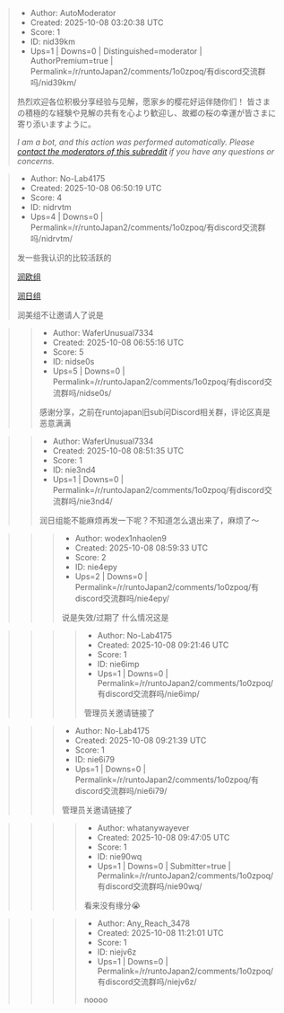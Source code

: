 > - Author: AutoModerator
> - Created: 2025-10-08 03:20:38 UTC
> - Score: 1
> - ID: nid39km
> - Ups=1 | Downs=0 | Distinguished=moderator | AuthorPremium=true | Permalink=/r/runtoJapan2/comments/1o0zpoq/有discord交流群吗/nid39km/
>
> 热烈欢迎各位积极分享经验与见解，愿家乡的樱花好运伴随你们！
> 皆さまの積極的な経験や見解の共有を心より歓迎し、故郷の桜の幸運が皆さまに寄り添いますように。
> 
> *I am a bot, and this action was performed automatically. Please [contact the moderators of this subreddit](/message/compose/?to=/r/runtoJapan2) if you have any questions or concerns.*

> - Author: No-Lab4175
> - Created: 2025-10-08 06:50:19 UTC
> - Score: 4
> - ID: nidrvtm
> - Ups=4 | Downs=0 | Permalink=/r/runtoJapan2/comments/1o0zpoq/有discord交流群吗/nidrvtm/
>
> 发一些我认识的比较活跃的
> 
> [润欧组](https://discord.gg/AEc3Xy8kgr)
> 
> [润日组](https://discord.gg/ZBvaYWZE)
> 
> 润美组不让邀请人了说是

>> - Author: WaferUnusual7334
>> - Created: 2025-10-08 06:55:16 UTC
>> - Score: 5
>> - ID: nidse0s
>> - Ups=5 | Downs=0 | Permalink=/r/runtoJapan2/comments/1o0zpoq/有discord交流群吗/nidse0s/
>>
>> 感谢分享，之前在runtojapan旧sub问Discord相关群，评论区真是恶意满满

>> - Author: WaferUnusual7334
>> - Created: 2025-10-08 08:51:35 UTC
>> - Score: 1
>> - ID: nie3nd4
>> - Ups=1 | Downs=0 | Permalink=/r/runtoJapan2/comments/1o0zpoq/有discord交流群吗/nie3nd4/
>>
>> 润日组能不能麻烦再发一下呢？不知道怎么退出来了，麻烦了～

>>> - Author: wodex1nhaolen9
>>> - Created: 2025-10-08 08:59:33 UTC
>>> - Score: 2
>>> - ID: nie4epy
>>> - Ups=2 | Downs=0 | Permalink=/r/runtoJapan2/comments/1o0zpoq/有discord交流群吗/nie4epy/
>>>
>>> 说是失效/过期了 什么情况这是

>>>> - Author: No-Lab4175
>>>> - Created: 2025-10-08 09:21:46 UTC
>>>> - Score: 1
>>>> - ID: nie6imp
>>>> - Ups=1 | Downs=0 | Permalink=/r/runtoJapan2/comments/1o0zpoq/有discord交流群吗/nie6imp/
>>>>
>>>> 管理员关邀请链接了

>>> - Author: No-Lab4175
>>> - Created: 2025-10-08 09:21:39 UTC
>>> - Score: 1
>>> - ID: nie6i79
>>> - Ups=1 | Downs=0 | Permalink=/r/runtoJapan2/comments/1o0zpoq/有discord交流群吗/nie6i79/
>>>
>>> 管理员关邀请链接了

>>>> - Author: whatanywayever
>>>> - Created: 2025-10-08 09:47:05 UTC
>>>> - Score: 1
>>>> - ID: nie90wq
>>>> - Ups=1 | Downs=0 | Submitter=true | Permalink=/r/runtoJapan2/comments/1o0zpoq/有discord交流群吗/nie90wq/
>>>>
>>>> 看来没有缘分😭

>>>> - Author: Any_Reach_3478
>>>> - Created: 2025-10-08 11:21:01 UTC
>>>> - Score: 1
>>>> - ID: niejv6z
>>>> - Ups=1 | Downs=0 | Permalink=/r/runtoJapan2/comments/1o0zpoq/有discord交流群吗/niejv6z/
>>>>
>>>> noooo
